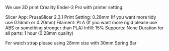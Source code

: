We use 3D print Creality Ender-3 Pro
with printer setting:

Slicer App: PrusaSlicer 2.3.1
Print Setting: 0.28mm (If you want more tidy use 0.16mm or 0.20mm)
Filament: PLA (If you want more rigid please use ABS or something stronger than PLA)
Infill: 15%
Supports: None
Duration for all parts: 1 hour (0.28mm quality)

For watch strap please using 28mm size with 30mm Spring Bar